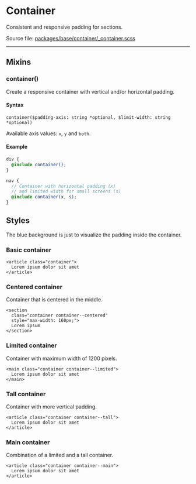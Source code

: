 # Container
Consistent and responsive padding for sections.

Source file: [packages/base/container/_container.scss](https://github.com/kpn/kpn-style/blob/master/packages/base/container/_container.scss)

---

## Mixins

### container()
Create a responsive container with vertical and/or horizontal padding.

#### Syntax
```
container($padding-axis: string *optional, $limit-width: string *optional)
```

Available axis values: `x`, `y` and `both`.

#### Example 
```scss
div {
  @include container();
}

nav {
  // Container with horizontal padding (x)
  // and limited width for small screens (s)
  @include container(x, s);
}
```

## Styles
The blue background is just to visualize the padding inside the container.

### Basic container
```html*example="container"
<article class="container">
  Lorem ipsum dolor sit amet
</article>
```

### Centered container 
Container that is centered in the middle.

```html*example="container"
<section
  class="container container--centered"
  style="max-width: 160px;">
  Lorem ipsum
</section>
```

### Limited container 
Container with maximum width of 1200 pixels.

```html*example="container"
<main class="container container--limited">
  Lorem ipsum dolor sit amet
</main>
```

### Tall container
Container with more vertical padding.

```html*example="container"
<article class="container container--tall">
  Lorem ipsum dolor sit amet
</article>
```

### Main container
Combination of a limited and a tall container.

```html*example="container"
<article class="container container--main">
  Lorem ipsum dolor sit amet
</article>
```
